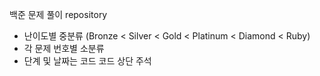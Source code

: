 백준 문제 풀이 repository   
   
- 난이도별 중분류 (Bronze < Silver < Gold < Platinum < Diamond < Ruby)
- 각 문제 번호별 소분류
- 단계 및 날짜는 코드 코드 상단 주석
